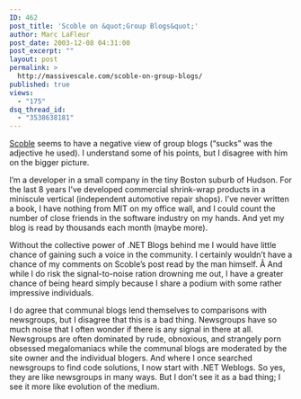 ```yaml
---
ID: 462
post_title: 'Scoble on &quot;Group Blogs&quot;'
author: Marc LaFleur
post_date: 2003-12-08 04:31:00
post_excerpt: ""
layout: post
permalink: >
  http://massivescale.com/scoble-on-group-blogs/
published: true
views:
  - "175"
dsq_thread_id:
  - "3538638181"
---
```

<div class="Section1"> <p><a href="http://radio.weblogs.com/0001011/2003/12/07.html#a5700" target="_blank">Scoble</a> seems to have a negative view of group blogs (&#8220;sucks&#8221; was the adjective he used). I understand some of his points, but I disagree with him on the bigger picture.</p> <p>I&#8217;m a developer in a small company in the tiny Boston suburb of Hudson. For the last 8 years I&#8217;ve developed commercial shrink-wrap products in a miniscule vertical (independent automotive repair shops). I&#8217;ve never written a book, I have nothing from MIT on my office wall, and I could count the number of close friends in the software industry on my hands. And yet my blog is read by thousands each month (maybe more).</p> <p>Without the collective power of .NET Blogs behind me I would have little chance of gaining such a voice in the community. I certainly wouldn&#8217;t have a chance of my comments on Scoble&#8217;s post read by the man himself. Â And while I do risk the signal-to-noise ration drowning me out, I have a greater chance of being heard simply because I share a podium with some rather impressive individuals.</p> <p>I do agree that communal blogs lend themselves to comparisons with newsgroups, but I disagree that this is a bad thing. Newsgroups have so much noise that I often wonder if there is any signal in there at all. Newsgroups are often dominated by rude, obnoxious, and strangely porn obsessed megalomaniacs while the communal blogs are moderated by the site owner and the individual blogers. And where I once searched newsgroups to find code solutions, I now start with .NET Weblogs. So yes, they are like newsgroups in many ways. But I don&#8217;t see it as a bad thing; I see it more like evolution of the medium.</p></div>